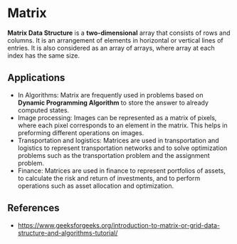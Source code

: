# Matrix

**Matrix Data Structure** is a **two-dimensional** array that consists of rows and columns. It is an arrangement of elements in horizontal or vertical lines of entries. It is also considered as an array of arrays, where array at each index has the same size.

## Applications

- In Algorithms: Matrix are frequently used in problems based on **Dynamic Programming Algorithm** to store the answer to already computed states.
- Image processing: Images can be represented as a matrix of pixels, where each pixel corresponds to an element in the matrix. This helps in preforming different operations on images.
- Transportation and logistics: Matrices are used in transportation and logistics to represent transportation networks and to solve optimization problems such as the transportation problem and the assignment problem.
- Finance: Matrices are used in finance to represent portfolios of assets, to calculate the risk and return of investments, and to perform operations such as asset allocation and optimization.

## References

- https://www.geeksforgeeks.org/introduction-to-matrix-or-grid-data-structure-and-algorithms-tutorial/
